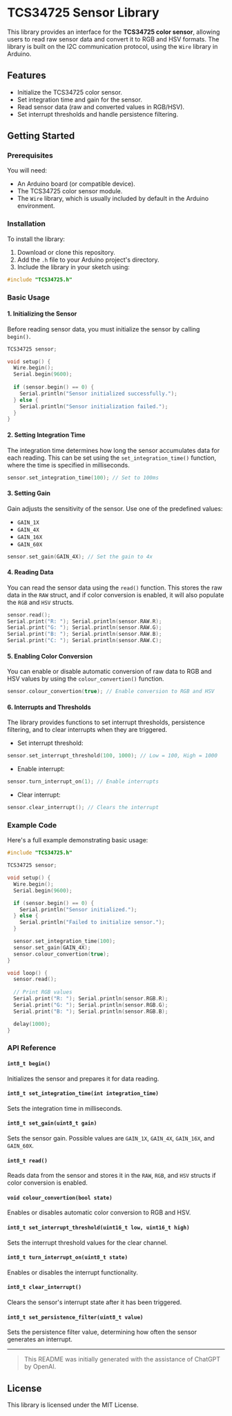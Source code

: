 # TCS34725 Sensor Library

This library provides an interface for the **TCS34725 color sensor**, allowing users to read raw sensor data and convert it to RGB and HSV formats. The library is built on the I2C communication protocol, using the `Wire` library in Arduino.

## Features
- Initialize the TCS34725 color sensor.
- Set integration time and gain for the sensor.
- Read sensor data (raw and converted values in RGB/HSV).
- Set interrupt thresholds and handle persistence filtering.

## Getting Started

### Prerequisites
You will need:
- An Arduino board (or compatible device).
- The TCS34725 color sensor module.
- The `Wire` library, which is usually included by default in the Arduino environment.

### Installation
To install the library:
1. Download or clone this repository.
2. Add the `.h` file to your Arduino project's directory.
3. Include the library in your sketch using:

```cpp
#include "TCS34725.h"
```

### Basic Usage

#### 1. Initializing the Sensor
Before reading sensor data, you must initialize the sensor by calling `begin()`.

```cpp
TCS34725 sensor;

void setup() {
  Wire.begin();
  Serial.begin(9600);
  
  if (sensor.begin() == 0) {
    Serial.println("Sensor initialized successfully.");
  } else {
    Serial.println("Sensor initialization failed.");
  }
}
```

#### 2. Setting Integration Time
The integration time determines how long the sensor accumulates data for each reading. This can be set using the `set_integration_time()` function, where the time is specified in milliseconds.

```cpp
sensor.set_integration_time(100); // Set to 100ms
```

#### 3. Setting Gain
Gain adjusts the sensitivity of the sensor. Use one of the predefined values:
- `GAIN_1X`
- `GAIN_4X`
- `GAIN_16X`
- `GAIN_60X`

```cpp
sensor.set_gain(GAIN_4X); // Set the gain to 4x
```

#### 4. Reading Data
You can read the sensor data using the `read()` function. This stores the raw data in the `RAW` struct, and if color conversion is enabled, it will also populate the `RGB` and `HSV` structs.

```cpp
sensor.read();
Serial.print("R: "); Serial.println(sensor.RAW.R);
Serial.print("G: "); Serial.println(sensor.RAW.G);
Serial.print("B: "); Serial.println(sensor.RAW.B);
Serial.print("C: "); Serial.println(sensor.RAW.C);
```

#### 5. Enabling Color Conversion
You can enable or disable automatic conversion of raw data to RGB and HSV values by using the `colour_convertion()` function.

```cpp
sensor.colour_convertion(true); // Enable conversion to RGB and HSV
```

#### 6. Interrupts and Thresholds
The library provides functions to set interrupt thresholds, persistence filtering, and to clear interrupts when they are triggered.

- Set interrupt threshold:
```cpp
sensor.set_interrupt_threshold(100, 1000); // Low = 100, High = 1000
```

- Enable interrupt:
```cpp
sensor.turn_interrupt_on(1); // Enable interrupts
```

- Clear interrupt:
```cpp
sensor.clear_interrupt(); // Clears the interrupt
```

### Example Code
Here's a full example demonstrating basic usage:

```cpp
#include "TCS34725.h"

TCS34725 sensor;

void setup() {
  Wire.begin();
  Serial.begin(9600);

  if (sensor.begin() == 0) {
    Serial.println("Sensor initialized.");
  } else {
    Serial.println("Failed to initialize sensor.");
  }

  sensor.set_integration_time(100);
  sensor.set_gain(GAIN_4X);
  sensor.colour_convertion(true);
}

void loop() {
  sensor.read();
  
  // Print RGB values
  Serial.print("R: "); Serial.println(sensor.RGB.R);
  Serial.print("G: "); Serial.println(sensor.RGB.G);
  Serial.print("B: "); Serial.println(sensor.RGB.B);

  delay(1000);
}
```

### API Reference

#### `int8_t begin()`
Initializes the sensor and prepares it for data reading.

#### `int8_t set_integration_time(int integration_time)`
Sets the integration time in milliseconds.

#### `int8_t set_gain(uint8_t gain)`
Sets the sensor gain. Possible values are `GAIN_1X`, `GAIN_4X`, `GAIN_16X`, and `GAIN_60X`.

#### `int8_t read()`
Reads data from the sensor and stores it in the `RAW`, `RGB`, and `HSV` structs if color conversion is enabled.

#### `void colour_convertion(bool state)`
Enables or disables automatic color conversion to RGB and HSV.

#### `int8_t set_interrupt_threshold(uint16_t low, uint16_t high)`
Sets the interrupt threshold values for the clear channel.

#### `int8_t turn_interrupt_on(uint8_t state)`
Enables or disables the interrupt functionality.

#### `int8_t clear_interrupt()`
Clears the sensor's interrupt state after it has been triggered.

#### `int8_t set_persistence_filter(uint8_t value)`
Sets the persistence filter value, determining how often the sensor generates an interrupt.

---
> This README was initially generated with the assistance of ChatGPT by OpenAI.

## License
This library is licensed under the MIT License.


